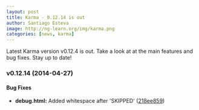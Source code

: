 ```yaml
---
layout: post
title: Karma - 0.12.14 is out
author: Santiago Esteva
image: http://ng-learn.org/img/karma.png
categories: [news, karma]
---
```

Latest Karma version v0.12.4 is out.
Take a look at at the main features and bug fixes. Stay up to date!

### v0.12.14 (2014-04-27)


#### Bug Fixes

* **debug.html:** Added whitespace after 'SKIPPED' ([218ee859](http://github.com/karma-runner/karma/commit/218ee859d8c8f1c7d2f47435548030f367f1e05d))
